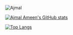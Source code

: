 ![Ajmal ](https://user-images.githubusercontent.com/107386589/178095793-9feadf0a-1eca-4208-be70-0327490b74c5.jpg)



[![Ajmal Ameen's GitHub stats](https://github-readme-stats.vercel.app/api?username=ajmalameen)](https://github.com/anuraghazra/github-readme-stats)

[![Top Langs](https://github-readme-stats.vercel.app/api/top-langs/?username=ajmalameen&layout=compact)](https://github.com/anuraghazra/github-readme-stats)




